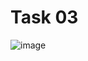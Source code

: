 # Task 03 
![image](https://github.com/user-attachments/assets/54471c4e-07a7-438e-a1e5-871beec2c784)
